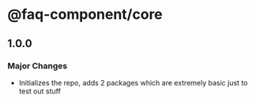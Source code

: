 # @faq-component/core

## 1.0.0

### Major Changes

- Initializes the repo, adds 2 packages which are extremely basic just to test out stuff
